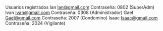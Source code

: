 Usuarios registrados
Ian Ian@gmail.com Contraseña: 0802 (SuperAdm)
Ivan Ivan@gmail.com Contraseña: 0308 (Administrador)
Gael Gael@gmail.com Contraseña: 2007 (Condomino)
Isaac Isaac@gmail.com Contraseña: 2024 (Vigilante)
